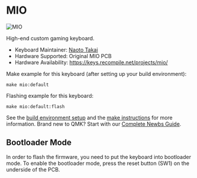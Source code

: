 # MIO

![MIO](https://keys.recompile.net/images/mio-01@600w.jpg)

High-end custom gaming keyboard.

* Keyboard Maintainer: [Naoto Takai](https://github.com/takai)
* Hardware Supported: Original MIO PCB
* Hardware Availability:  https://keys.recompile.net/projects/mio/

Make example for this keyboard (after setting up your build environment):

    make mio:default

Flashing example for this keyboard:

    make mio:default:flash

See the [build environment setup](https://docs.qmk.fm/#/getting_started_build_tools) and the [make instructions](https://docs.qmk.fm/#/getting_started_make_guide) for more information. Brand new to QMK? Start with our [Complete Newbs Guide](https://docs.qmk.fm/#/newbs).

## Bootloader Mode

In order to flash the firmware, you need to put the keyboard into bootloader mode. To enable the bootloader mode, press the reset button (SW1) on the underside of the PCB.
